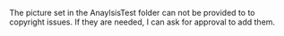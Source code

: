 The picture set in the AnaylsisTest folder can not be provided to to copyright issues.
If they are needed, I can ask for approval to add them.
